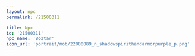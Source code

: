 ```yaml
---
layout: npc
permalink: /21500311

title: Npc
id: '21500311'
npc_name: 'Boztar'
icon_url: 'portrait/mob/22000089_n_shadowspirithandarmorpurple_p.png'
---
```

